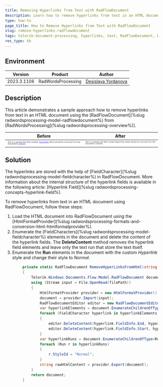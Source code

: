 ```yaml
---
title: Removing Hyperlinks from Text with RadFlowDocument
description: Learn how to remove hyperlinks from text in an HTML document using RadFlowDocument in Telerik Document Processing.
type: how-to
page_title: How to Remove Hyperlinks from Text with RadFlowDocument
slug: remove-hyperlinks-radflowdocument
tags: telerik-document-processing, hyperlinks, text, RadFlowDocument, WordsProcessing
res_type: kb
---
```


## Environment

| Version | Product | Author |
| --- | --- | ---- |
| 2023.3.1106 | RadWordsProcessing |[Desislava Yordanova](https://www.telerik.com/blogs/author/desislava-yordanova)|

## Description

This article demonstrates a sample approach how to remove hyperlinks from text in an HTML document using the [RadFlowDocument](%slug radwordsprocessing-model-radflowdocument%) from [RadWordsProcessing](%slug radwordsprocessing-overview%)].

|Before|After|
|----|----|
|![Text with Hyperlinks](images/TextWithHyperlinks_01.png)|![Text without Hyperlinks](images/TextWithoutHyperlinks_02.png)|

## Solution
 
The hyperlinks are stored with the help of [FieldCharacter](%slug radwordsprocessing-model-fieldcharacter%) in RadFlowDocument. More information about the internal structure of the hyperlink fields is available in the following article: [Hyperlink Field](%slug radwordsprocessing-concepts-hyperlink-field%).

To remove hyperlinks from text in an HTML document using RadFlowDocument, follow these steps:

1. Load the HTML document into RadFlowDocument using the [HtmlFormatProvider](%slug radwordsprocessing-formats-and-conversion-html-htmlformatprovider%).
2. Enumerate the [FieldCharacters](%slug radwordsprocessing-model-fieldcharacter%) elements in the document and delete the content of the hyperlink fields. The **DeleteContent** method removes the hyperlink field elements and leave only the text run that store the text itself. 
3. Enumerate the **Run** elements in the document with the custom *Hyperlink* style and change their style to *Normal*.

```csharp
        private static RadFlowDocument RemoveHyperLinksFromHtml(string filePath = "sample.html")
        {
            Telerik.Windows.Documents.Flow.Model.RadFlowDocument document;
            using (Stream input = File.OpenRead(filePath))
            {
                HtmlFormatProvider provider = new HtmlFormatProvider();
                document = provider.Import(input);
                RadFlowDocumentEditor editor = new RadFlowDocumentEditor(document);
                var hyperlinkElements = document.EnumerateChildrenOfType<FieldCharacter>().Where(x => x.FieldCharacterType == FieldCharacterType.Start).ToList();
                foreach (FieldCharacter hyperlink in hyperlinkElements)
                {
                    editor.DeleteContent(hyperlink.FieldInfo.End, hyperlink.FieldInfo.End);
                    editor.DeleteContent(hyperlink.FieldInfo.Start, hyperlink.FieldInfo.Separator);
                }
                var hyperlinkRuns = document.EnumerateChildrenOfType<Run>().Where(x => x.StyleId.Contains("Hyperlink")).ToList();
                foreach (Run r in hyperlinkRuns)
                {
                    r.StyleId = "Normal";
                }
                string rawHtmlContent = provider.Export(document);
            }
            return document;
        }
```
